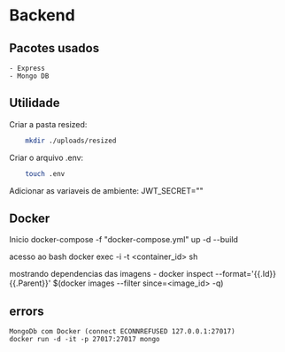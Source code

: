 # Backend

## Pacotes usados
    - Express
    - Mongo DB


## Utilidade

Criar a pasta resized:
```bash
    mkdir ./uploads/resized
```

Criar o arquivo .env:
```bash
    touch .env
```
Adicionar as variaveis de ambiente:
    JWT_SECRET=""

## Docker

Inicio
    docker-compose -f "docker-compose.yml" up -d --build

acesso ao bash
    docker exec -i -t <container_id> sh

mostrando dependencias das imagens
    - docker inspect --format='{{.Id}} {{.Parent}}' $(docker images --filter since=<image_id> -q)

## errors

    MongoDb com Docker (connect ECONNREFUSED 127.0.0.1:27017)
    docker run -d -it -p 27017:27017 mongo
